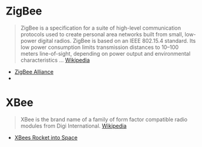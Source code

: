 # ZigBee

> ZigBee is a specification for a suite of high-level communication protocols used to create personal area networks built from small, low-power digital radios. ZigBee is based on an IEEE 802.15.4 standard. Its low power consumption limits transmission distances to 10–100 meters line-of-sight, depending on power output and environmental characteristics ... [Wikipedia](https://en.wikipedia.org/wiki/ZigBee)

- [ZigBee Alliance](http://www.zigbee.org/)
- [](https://www.faludi.com/2015/06/10/xbee-zigbee-cloud-kit-winning-awards/)

# XBee

> XBee is the brand name of a family of form factor compatible radio modules from Digi International. [Wikipedia](https://en.wikipedia.org/wiki/XBee)

- [XBees Rocket into Space](https://www.faludi.com/2015/08/24/xbees-rocket-into-space/)
